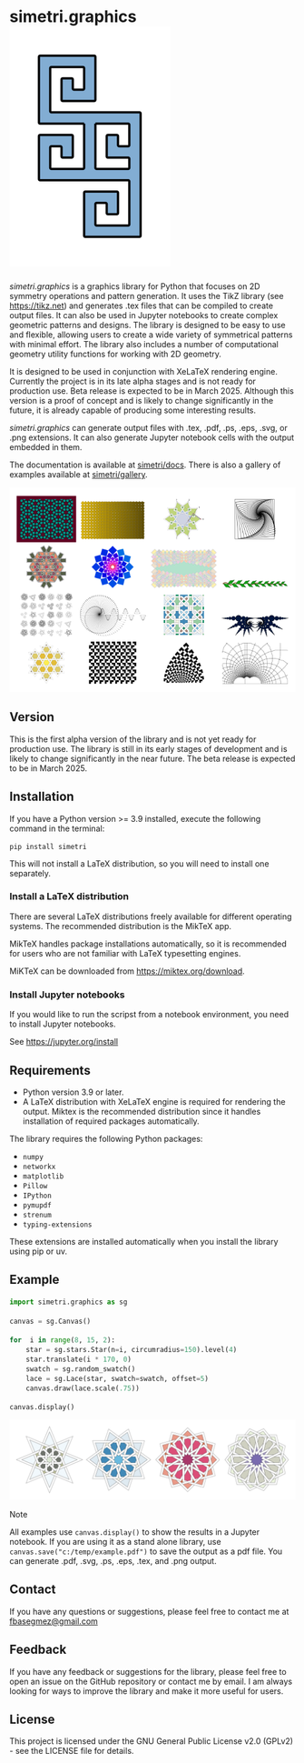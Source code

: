 # simetri.graphics ![logo](/images/logo.svg)
*simetri.graphics* is a graphics library for Python that focuses on 2D symmetry operations and pattern generation. It uses the TikZ library (see https://tikz.net) and generates .tex files that can be compiled to create output files. It can also be used in Jupyter notebooks to create complex geometric patterns and designs. The library is designed to be easy to use and flexible, allowing users to create a wide variety of symmetrical patterns with minimal effort. The library also includes a number of computational geometry utility functions for working with 2D geometry.

It is designed to be used in conjunction with XeLaTeX rendering engine. Currently the project is in its late alpha stages and is not ready for production use. Beta release is expected to be in March 2025. Although this version is a proof of concept and is likely to change significantly in the future, it is already capable of producing some interesting results.

*simetri.graphics* can generate output files with .tex, .pdf, .ps, .eps, .svg, or .png extensions. It can also generate Jupyter notebook cells with the output embedded in them.

The documentation is available at [simetri/docs](https://github.com/mekanimo/simetri/blob/master/docs/brief_overview.ipynb). There is also a gallery of examples available at [simetri/gallery](https://github.com/mekanimo/simetri/blob/master/gallery.ipynb).

[<img alt="gallery" src="images/gallery.png" />](https://github.com/mekanimo/simetri/blob/master/gallery.ipynb)

## Version

This is the first alpha version of the library and is not yet ready for production use. The library is still in its early stages of development and is likely to change significantly in the near future. The beta release is expected to be in March 2025.

## Installation
If you have a Python version >= 3.9 installed, execute the following command in the terminal:

```pip install simetri```

This will not install a LaTeX distribution, so you will need to install one separately.



### Install a LaTeX distribution
There are several LaTeX distributions freely available for different operating systems. The recommended distribution is the MikTeX app.

MikTeX handles package installations automatically, so it is recommended for users who are not familiar with LaTeX typesetting engines.

MiKTeX can be downloaded from https://miktex.org/download.


### Install Jupyter notebooks
If you would like to run the scripst from a notebook environment, you need to install Jupyter notebooks.

See https://jupyter.org/install

## Requirements

- Python version 3.9 or later.
- A LaTeX distribution with XeLaTeX engine is required for rendering the output. Miktex is the recommended distribution since it handles installation of required packages automatically.

The library requires the following Python packages:

- `numpy`
- `networkx`
- `matplotlib`
- `Pillow`
- `IPython`
- `pymupdf`
- `strenum`
- `typing-extensions`

These extensions are installed automatically when you install the library using pip or uv.

## Example
```python
import simetri.graphics as sg

canvas = sg.Canvas()

for  i in range(8, 15, 2):
    star = sg.stars.Star(n=i, circumradius=150).level(4)
    star.translate(i * 170, 0)
    swatch = sg.random_swatch()
    lace = sg.Lace(star, swatch=swatch, offset=5)
    canvas.draw(lace.scale(.75))

canvas.display()
```
![12 sided star](/images/example.svg)

> [!NOTE]
> All examples use `canvas.display()` to show the results in a Jupyter notebook. If you are using it as a stand alone library, use `canvas.save("c:/temp/example.pdf")` to save the output as a pdf file. You can generate .pdf, .svg, .ps, .eps, .tex, and .png output.

## Contact

If you have any questions or suggestions, please feel free to contact me at [fbasegmez@gmail.com](mailto:fbasegmez@gmail.com)

## Feedback

If you have any feedback or suggestions for the library, please feel free to open an issue on the GitHub repository or contact me by email. I am always looking for ways to improve the library and make it more useful for users.

## License

This project is licensed under the GNU General Public License v2.0 (GPLv2) - see the LICENSE file for details.
